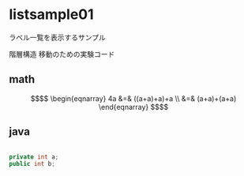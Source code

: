 # listsample01

ラベル一覧を表示するサンプル

階層構造
移動のための実験コード

## math

```math
$$
\begin{eqnarray}
4a &=& ((a+a)+a)+a \\
   &=& (a+a)+(a+a)
\end{eqnarray}
$$
```

## java

```java

private int a;
public int b;

```
